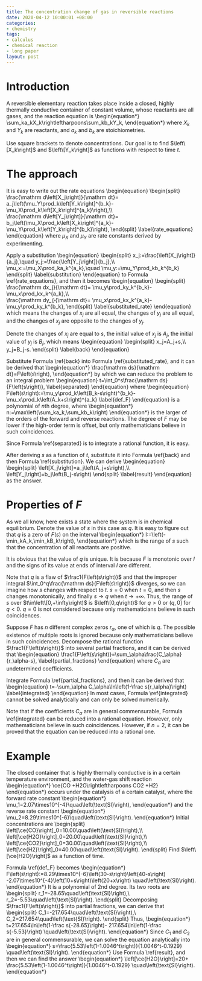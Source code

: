 ```yaml
---
title: The concentration change of gas in reversible reactions
date: 2020-04-12 10:00:01 +08:00
categories:
- chemistry
tags:
- calculus
- chemical reaction
- long paper
layout: post
---
```


# Introduction

A reversible elementary reaction takes place inside a closed,
highly thermally conductive container of constant volume,
whose reactants are all gases, and the reaction equation is
\begin{equation\*}
    \sum_ka_kX_k\rightleftharpoons\sum_kb_kY_k,
\end{equation\*}
where $X_k$ and $Y_k$ are reactants, and $a_k$ and $b_k$ are
stoichiometries.

Use square brackets to denote concentrations.
Our goal is to find $\left\[X_k\right]$ and $\left\[Y_k\right]$
as functions with respect to time $t$.

# The approach

It is easy to write out the rate equations
\begin{equation}
\begin{split}
    \frac{\mathrm d\left\[X_j\right]}{\mathrm dt}=
        a_j\left(\mu_Y\prod_k\left\[Y_k\right]^{b_k}-
        \mu_X\prod_k\left\[X_k\right]^{a_k}\right),\\\\\
    \frac{\mathrm d\left\[Y_j\right]}{\mathrm dt}=
        b_j\left(\mu_X\prod_k\left\[X_k\right]^{a_k}-
        \mu_Y\prod_k\left\[Y_k\right]^{b_k}\right),
\end{split}
    \label{rate_equations}
\end{equation}
where $\mu_X$ and $\mu_Y$ are rate constants derived by experimenting.

Apply a substitution
\begin{equation}
\begin{split}
    x_j:=\frac{\left\[X_j\right]}{a_j},\quad
    y_j:=\frac{\left\[Y_j\right]}{b_j},\\\\\
    \mu_x:=\mu_X\prod_ka_k^{a_k},\quad
    \mu_y:=\mu_Y\prod_kb_k^{b_k}
\end{split}
    \label{substitution}
\end{equation}
to Formula \ref{rate_equations}, and then it becomes
\begin{equation}
\begin{split}
    \frac{\mathrm dx_j}{\mathrm dt}=
    \mu_y\prod_ky_k^{b_k}-\mu_x\prod_kx_k^{a_k},\\\\\
    \frac{\mathrm dy_j}{\mathrm dt}=
    \mu_x\prod_kx_k^{a_k}-\mu_y\prod_ky_k^{b_k},
\end{split}
    \label{substituted_rate}
\end{equation}
which means the changes of $x_j$ are all equal,
the changes of $y_j$ are all equal,
and the changes of $x_j$ are opposite to the changes of $y_j$.

Denote the changes of $x_j$ are equal to $s$, the initial value of
$x_j$ is $A_j$, the initial value of $y_j$ is $B_j$, which means
\begin{equation}
\begin{split}
    x_j=A_j+s,\\\\\
    y_j=B_j-s.
\end{split}
    \label{back}
\end{equation}

Substitute Formula \ref{back} into Formula \ref{substituted_rate},
and it can be derived that
\begin{equation\*}
    \frac{\mathrm ds}{\mathrm dt}=F\left(s\right),
\end{equation\*}
by which we can reduce the problem to an integral problem
\begin{equation}
    t=\int_0^s\frac{\mathrm ds}{F\left(s\right)},
    \label{separated}
\end{equation}
where
\begin{equation}
    F\left(s\right):=\mu_y\prod_k\left(B_k-s\right)^{b_k}-
    \mu_x\prod_k\left(A_k+s\right)^{a_k}
    \label{def_F}
\end{equation}
is a polynomial of $n$th degree, where
\begin{equation\*}
    n:=\max\left(\sum_ka_k,\sum_kb_k\right)
\end{equation\*}
is the larger of the orders of the forward and reverse reactions.
The degree of $F$ may be lower if the high-order term is offset,
but only mathematicians believe in such coincidences.

Since Formula \ref{separated} is to integrate a rational function,
it is easy.

After deriving $s$ as a function of $t$, substitute it into
Formula \ref{back} and then Formula \ref{substitution}.
We can derive
\begin{equation}
\begin{split}
    \left\[X_j\right]=a_j\left(A_j+s\right),\\\\\
    \left\[Y_j\right]=b_j\left(B_j-s\right)
\end{split}
    \label{result}
\end{equation}
as the answer.

# Properties of $F$

As we all know, here exists a state where the system is in
chemical equilibrium.
Denote the value of $s$ in this case as $q$.
It is easy to figure out that $q$ is a zero of $F\left(s\right)$
on the interval
\begin{equation\*}
    I:=\left(-\min_kA_k,\min_kB_k\right),
\end{equation\*}
which is the range of $s$ such that the concentration of all reactants
are positive.

It is obvious that the value of $q$ is unique.
It is because $F$ is monotonic over $I$ and the signs of its value
at ends of interval $I$ are different.

Note that $q$ is a flaw of $\frac1{F\left(s\right)}$ and that
the improper integral $\int_0^q\frac{\mathrm ds}{F\left(s\right)}$
diverges, so we can imagine how $s$ changes with respect to $t$.
$s=0$ when $t=0$, and then $s$ changes monotonically, and finally
$s\rightarrow q$ when $t\rightarrow+\infty$. Thus, the range of $s$
over $t\in\left\[0,+\infty\right)$ is $\left\[0,q\right)$ for $q>0$
or $\left(q,0\right]$ for $q<0$.
$q=0$ is not considered because only mathematicians
believe in such coincidences.

Suppose $F$ has $n$ different complex zeros $r_\alpha$, one of which
is $q$. The possible existence of multiple roots is ignored because
only mathematicians believe in such coincidences.
Decompose the rational function $\frac1{F\left(s\right)}$ into
several partial fractions, and it can be derived that
\begin{equation}
    \frac1{F\left(s\right)}=\sum_\alpha\frac{C_\alpha}{r_\alpha-s},
    \label{partial_fractions}
\end{equation}
where $C_\alpha$ are undetermined coefficients.

Integrate Formula \ref{partial_fractions},
and then it can be derived that
\begin{equation}
    t=-\sum_\alpha C_\alpha\ln\left(1-\frac s{r_\alpha}\right)
    \label{integrated}
\end{equation}
In most cases, Formula \ref{integrated} cannot be solved analytically
and can only be solved numerically.

Note that if the coefficients $C_\alpha$ are in general commensurable,
Formula \ref{integrated} can be reduced into a rational equation.
However, only mathematicians believe in such coincidences.
However, if $n=2$, it can be proved that the equation can be reduced
into a rational one.

# Example

The closed container that is highly thermally conductive is
in a certain temperature environment,
and the water-gas shift reaction
\begin{equation\*}
    \ce{CO +H2O\rightleftharpoons CO2 +H2}
\end{equation\*}
occurs under the catalysis of a certain catalyst,
where the forward rate constant
\begin{equation\*}
    \mu_1=2.07\times10^{-4}\quad\left(\text{SI}\right),
\end{equation\*}
and the reverse rate constant
\begin{equation\*}
    \mu_2=8.29\times10^{-6}\quad\left(\text{SI}\right).
\end{equation\*}
Initial concentrations are
\begin{split}
    \left\[\ce{CO}\right]_0=10.00\quad\left(\text{SI}\right),\\\\\
    \left\[\ce{H2O}\right]_0=20.00\quad\left(\text{SI}\right),\\\\\
    \left\[\ce{CO2}\right]_0=30.00\quad\left(\text{SI}\right),\\\\\
    \left\[\ce{H2}\right]_0=40.00\quad\left(\text{SI}\right).
\end{split}
Find $\left\[\ce{H2O}\right]$ as a function of time.

Formula \ref{def_F} becomes
\begin{equation\*}
    F\left(s\right):=8.29\times10^{-6}\left(30-s\right)\left(40-s\right)
    -2.07\times10^{-4}\left(10+s\right)\left(20+x\right)
    \quad\left(\text{SI}\right).
\end{equation\*}
It is a polynomial of $2$nd degree.
Its two roots are
\begin{split}
    r_1=-28.65\quad\left(\text{SI}\right),\\\
    r_2=-5.53\quad\left(\text{SI}\right).
\end{split}
Decomposing $\frac1{F\left(s\right)}$ into partial fractions,
we can derive that
\begin{split}
    C_1=-217.654\quad\left(\text{SI}\right),\\\
    C_2=217.654\quad\left(\text{SI}\right).
\end{split}
Thus,
\begin{equation\*}
    t=217.654\ln\left(1-\frac s{-28.65}\right)-
    217.654\ln\left(1-\frac s{-5.53}\right)
    \quad\left(\text{SI}\right).
\end{equation\*}
Since $C_1$ and $C_2$ are in general commensurable,
we can solve the equation analytically into
\begin{equation\*}
    s=\frac{5.53\left(1-1.0046^t\right)}{1.0046^t-0.1929}
    \quad\left(\text{SI}\right).
\end{equation\*}
Use Formula \ref{result}, and then we can find the answer
\begin{equation\*}
    \left\[\ce{H2O}\right]=20+
    \frac{5.53\left(1-1.0046^t\right)}{1.0046^t-0.1929}
    \quad\left(\text{SI}\right).
\end{equation\*}
